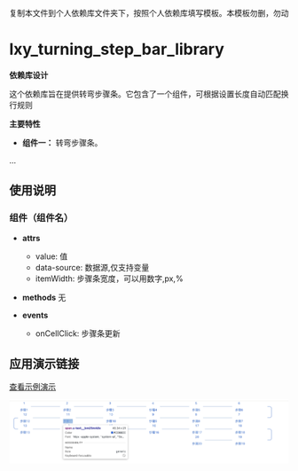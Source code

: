 复制本文件到个人依赖库文件夹下，按照个人依赖库填写模板。本模板勿删，勿动
# lxy_turning_step_bar_library

**依赖库设计**

这个依赖库旨在提供转弯步骤条。它包含了一个组件，可根据设置长度自动匹配换行规则

**主要特性**

- **组件一：** 转弯步骤条。


...

## 使用说明

### 组件（组件名）

- **attrs**
  - value: 值
  - data-source: 数据源,仅支持变量
  - itemWidth: 步骤条宽度，可以用数字,px,%

- **methods**
  无

- **events**
  - onCellClick: 步骤条更新



## 应用演示链接

[查看示例演示](示例演示链接)

![img](image.png)
